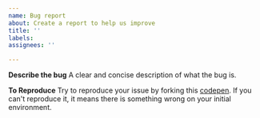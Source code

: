 ```yaml
---
name: Bug report
about: Create a report to help us improve
title: ''
labels: 
assignees: ''

---
```


**Describe the bug**
A clear and concise description of what the bug is.

**To Reproduce**
Try to reproduce your issue by forking this [codepen](https://codepen.io/ClementRoche/pen/VwxgZEP). 
If you can't reproduce it, it means there is something wrong on your initial environment.
